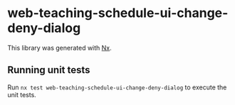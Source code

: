 # web-teaching-schedule-ui-change-deny-dialog

This library was generated with [Nx](https://nx.dev).

## Running unit tests

Run `nx test web-teaching-schedule-ui-change-deny-dialog` to execute the unit tests.
